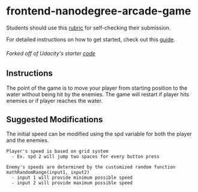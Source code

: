 frontend-nanodegree-arcade-game
===============================

Students should use this [rubric](https://www.udacity.com/course/viewer/#!/c-nd001/l-2696458597/m-2687128535) for self-checking their submission.

For detailed instructions on how to get started, check out this [guide](https://docs.google.com/document/d/1v01aScPjSWCCWQLIpFqvg3-vXLH2e8_SZQKC8jNO0Dc/pub?embedded=true).

###### Forked off of Udacity's starter [code](https://github.com/udacity/frontend-nanodegree-arcade-game)
## Instructions

The point of the game is to move your player from starting position to the water without being hit by the enemies.  The game will restart if player hits enemies or if player reaches the water.

## Suggested Modifications
The initial speed can be modified using the spd variable for
both the player and the enemies.
```
Player's speed is based on grid system
  - Ex. spd 2 will jump two spaces for every button press
```
```  
Enemy's speeds are determined by the customized random function
mathRandomRange(input1, input2)
  - input 1 will provide minimum possible speed
  - input 2 will provide maximum possible speed
```
